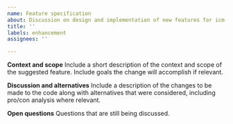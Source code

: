 ```yaml
---
name: Feature specification
about: Discussion on design and implementation of new features for icm-offchain-services.
title: ''
labels: enhancement
assignees: ''

---
```


**Context and scope**
Include a short description of the context and scope of the suggested feature.
Include goals the change will accomplish if relevant.

**Discussion and alternatives**
Include a description of the changes to be made to the code along with alternatives
that were considered, including pro/con analysis where relevant.

**Open questions**
Questions that are still being discussed.
